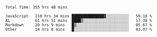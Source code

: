 
<!--START_SECTION:waka-->

```text
Total Time: 355 hrs 48 mins

JavaScript   210 hrs 34 mins ██████████████▓░░░░░░░░░░   59.18 %
AL           61 hrs 51 mins  ████▒░░░░░░░░░░░░░░░░░░░░   17.38 %
Markdown     20 hrs 9 mins   █▒░░░░░░░░░░░░░░░░░░░░░░░   05.67 %
Other        14 hrs 8 mins   █░░░░░░░░░░░░░░░░░░░░░░░░   03.97 %
```

<!--END_SECTION:waka-->












